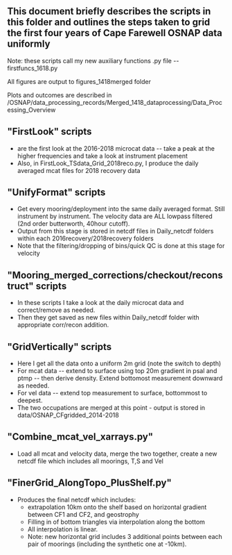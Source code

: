 ## This document briefly describes the scripts in this folder and outlines the steps taken to grid the first four years of Cape Farewell OSNAP data uniformly

Note: these scripts call my new auxiliary functions .py file -- firstfuncs_1618.py

All figures are output to figures_1418merged folder

Plots and outcomes are described in /OSNAP/data_processing_records/Merged_1418_dataprocessing/Data_Processing_Overview

## "FirstLook" scripts

* are the first look at the 2016-2018 microcat data -- take a peak at the higher frequencies and take a look at instrument placement
* Also, in FirstLook_TSdata_Grid_2018reco.py, I produce the daily averaged mcat files for 2018 recovery data

## "UnifyFormat" scripts

* Get every mooring/deployment into the same daily averaged format. Still instrument by instrument. The velocity data are ALL lowpass filtered (2nd order butterworth, 40hour cutoff). 
* Output from this stage is stored in netcdf files in Daily_netcdf folders within each 2016recovery/2018recovery folders
* Note that the filtering/dropping of bins/quick QC is done at this stage for velocity

## "Mooring_merged_corrections/checkout/reconstruct" scripts

* In these scripts I take a look at the daily microcat data and correct/remove as needed.
* Then they get saved as new files within Daily_netcdf folder with appropriate corr/recon addition.

## "GridVertically" scripts

* Here I get all the data onto a uniform 2m grid (note the switch to depth)
* For mcat data -- extend to surface using top 20m gradient in psal and ptmp -- then derive density. Extend bottomost measurement downward as needed.
* For vel data -- extend top measurement to surface, bottommost to deepest.
* The two occupations are merged at this point - output is stored in data/OSNAP_CFgridded_2014-2018

## "Combine_mcat_vel_xarrays.py"

* Load all mcat and velocity data, merge the two together, create a new netcdf file which includes all moorings, T,S and Vel

## "FinerGrid_AlongTopo_PlusShelf.py"

* Produces the final netcdf which includes:
  * extrapolation 10km onto the shelf based on horizontal gradient between CF1 and CF2, and geostrophy
  * Filling in of bottom triangles via interpolation along the bottom
  * All interpolation is linear.
  * Note: new horizontal grid includes 3 additional points between each pair of moorings (including the synthetic one at -10km).



